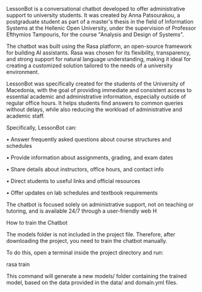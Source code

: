 LessonBot is a conversational chatbot developed to offer administrative support to university students. It was created by Anna Patsourakou, a postgraduate student as part of a master's thesis in the field of Information Systems at the Hellenic Open University, under the supervision of Professor Efthymios Tampouris, for the course "Analysis and Design of Systems".

The chatbot was built using the Rasa platform, an open-source framework for building AI assistants. Rasa was chosen for its flexibility, transparency, and strong support for natural language understanding, making it ideal for creating a customized solution tailored to the needs of a university environment.

LessonBot was specifically created for the students of the University of Macedonia, with the goal of providing immediate and consistent access to essential academic and administrative information, especially outside of regular office hours. It helps students find answers to common queries without delays, while also reducing the workload of administrative and academic staff.

Specifically, LessonBot can:

•	Answer frequently asked questions about course structures and schedules

•	Provide information about assignments, grading, and exam dates

•	Share details about instructors, office hours, and contact info

•	Direct students to useful links and official resources

•	Offer updates on lab schedules and textbook requirements

The chatbot is focused solely on administrative support, not on teaching or tutoring, and is available 24/7 through a user-friendly web H

How to train the Chatbot

The models folder is not included in the project file. Therefore, after downloading the project, you need to train the chatbot manually.

To do this, open a terminal inside the project directory and run:

rasa train

This command will generate a new models/ folder containing the trained model, based on the data provided in the data/ and domain.yml files.



